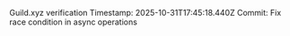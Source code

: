 Guild.xyz verification
Timestamp: 2025-10-31T17:45:18.440Z
Commit: Fix race condition in async operations